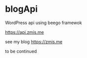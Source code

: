 # blogApi
WordPress api using beego framewok

<a href="https://api.zmis.me">https://api.zmis.me</a>

see my blog <a href="https://zmis.me">https://zmis.me</a>

to be continued

